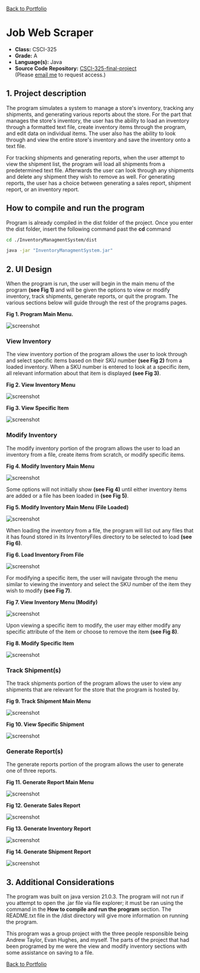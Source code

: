 [Back to Portfolio](./)

Job Web Scraper
===============

-   **Class:** CSCI-325
-   **Grade:** A
-   **Language(s):** Java
-   **Source Code Repository:** [CSCI-325-final-project](https://github.com/Gabriel-TiradoRobles/CSCI-325-final-project)  
    (Please [email me](mailto:gjtiradorobles@csustudent.net?subject=GitHub%20Access) to request access.)

## 1. Project description

The program simulates a system to manage a store's inventory, tracking any shipments, and generating various reports about the store. For the part that manages the store's inventory, the user has the ability to load an inventory through a formatted text file, create inventory items through the program, and edit data on individual items. The user also has the ability to look through and view the entire store's inventory and save the inventory onto a text file.

For tracking shipments and generating reports, when the user attempt to view the shipment list, the program will load all shipments from a predetermined text file. Afterwards the user can look through any shipments and delete any shipment they wish to remove as well. For generating reports, the user has a choice between generating a sales report, shipment report, or an inventory report.

## How to compile and run the program

Program is already compiled in the dist folder of the project. Once you enter the dist folder, insert the following command past the **cd** command

```bash
cd ./InventoryManagmentSystem/dist

java -jar "InventoryManagmentSystem.jar"
```

## 2. UI Design

When the program is run, the user will begin in the main menu of the program **(see Fig 1)** and will be given the options to view or modify inventory, track shipments, generate reports, or quit the program. The various sections below will guide through the rest of the programs pages.

**Fig 1. Program Main Menu.**

![screenshot](images/CSCI325/325MainMenu.png)  

### View Inventory
The view inventory portion of the program allows the user to look through and select specific items based on their SKU number **(see Fig 2)** from a loaded inventory. When a SKU number is entered to look at a specific item, all relevant information about that item is displayed **(see Fig 3)**.

**Fig 2. View Inventory Menu**

![screenshot](images/CSCI325/325ViewInv.png) 

**Fig 3. View Specific Item**

![screenshot](images/CSCI325/325SpecificItem.png) 

### Modify Inventory
The modify inventory portion of the program allows the user to load an inventory from a file, create items from scratch, or modify specific items.

**Fig 4. Modify Inventory Main Menu**

![screenshot](images/CSCI325/325ModInvMain.png) 

Some options will not initially show **(see Fig 4)** until either inventory items are added or a file has been loaded in **(see Fig 5)**.

**Fig 5. Modify Inventory Main Menu (File Loaded)**

![screenshot](images/CSCI325/325InvModLoaded.png) 

When loading the inventory from a file, the program will list out any files that it has found stored in its InventoryFiles directory to be selected to load **(see Fig 6)**.

**Fig 6. Load Inventory From File**

![screenshot](images/CSCI325/325LoadInvMen.png) 

For modifying a specific item, the user will navigate through the menu similar to viewing the inventory and select the SKU number of the item they wish to modify **(see Fig 7)**.

**Fig 7. View Inventory Menu (Modify)**

![screenshot](images/CSCI325/325ViewInv.png) 

Upon viewing a specific item to modify, the user may either modify any specific attribute of the item or choose to remove the item **(see Fig 8)**.

**Fig 8. Modify Specific Item**

![screenshot](images/CSCI325/325ModInvSpecific.png) 

### Track Shipment(s)
The track shipments portion of the program allows the user to view any shipments that are relevant for the store that the program is hosted by.

**Fig 9. Track Shipment Main Menu**

![screenshot](images/CSCI325/325ShipmentMenu.png) 

**Fig 10. View Specific Shipment**

![screenshot](images/CSCI325/325SelectedShipment.png) 

### Generate Report(s)
The generate reports portion of the program allows the user to generate one of three reports.

**Fig 11. Generate Report Main Menu**

![screenshot](images/CSCI325/325GenRepMenu.png) 

**Fig 12. Generate Sales Report**

![screenshot](images/CSCI325/325SalesRep.png) 

**Fig 13. Generate Inventory Report**

![screenshot](images/CSCI325/325InvRep.png) 

**Fig 14. Generate Shipment Report**

![screenshot](images/CSCI325/325ShipRep.png) 

## 3. Additional Considerations

The program was built on java version 21.0.3. The program will not run if you attempt to open the .jar file via file explorer; it must be ran using the command in the **How to compile and run the program** section. The README.txt file in the /dist directory will give more information on running the program.

This program was a group project with the three people responsible being Andrew Taylor, Evan Hughes, and myself. The parts of the project that had been programed by me were the view and modify inventory sections with some assistance on saving to a file.

[Back to Portfolio](./)
